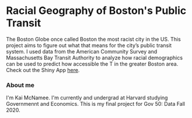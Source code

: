 # Racial Geography of Boston's Public Transit
The Boston Globe once called Boston the most racist city in the US. This project
aims to figure out what that means for the city’s public transit system. I used
data from the American Community Survey and Massachusetts Bay Transit Authority
to analyze how racial demographics can be used to predict how accessible the T
in the greater Boston area. Check out the Shiny App [here](https://kaimcnamee.shinyapps.io/mbta_access/).

### About me
I'm Kai McNamee. I'm currently and undergrad at Harvard studying Governmennt and
Economics. This is my final project for Gov 50: Data Fall 2020.